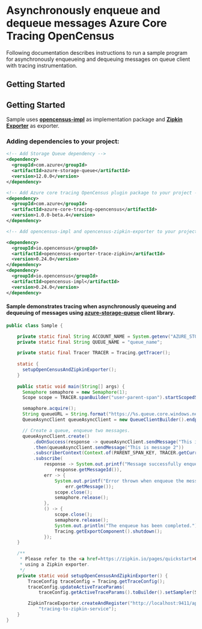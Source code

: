 # Asynchronously enqueue and dequeue messages Azure Core Tracing OpenCensus
 
Following documentation describes instructions to run a sample program for asynchronously enqueueing and dequeuing 
messages on queue client with tracing instrumentation.

## Getting Started
## Getting Started
Sample uses **[opencensus-impl][opencensus_impl]** as implementation package and **[Zipkin Exporter][zipkin_exporter]** as exporter.

### Adding dependencies to your project:
[//]: # ({x-version-update-start;com.azure:azure-storage-queue;current})
```xml
<!-- Add Storage Queue dependency -->
<dependency>
  <groupId>com.azure</groupId>
  <artifactId>azure-storage-queue</artifactId>
  <version>12.0.0</version>
</dependency>
```
[//]: # ({x-version-update-end})
[//]: # ({x-version-update-start;com.azure:azure-core-tracing-opencensus;current})
```xml
<!-- Add Azure core tracing OpenCensus plugin package to your project -->
<dependency>
  <groupId>com.azure</groupId>
  <artifactId>azure-core-tracing-opencensus</artifactId>
  <version>1.0.0-beta.4</version>
</dependency>
```
[//]: # ({x-version-update-end})
```xml
<!-- Add opencensus-impl and opencensus-zipkin-exporter to your project -->

<dependency>
  <groupId>io.opencensus</groupId>
  <artifactId>opencensus-exporter-trace-zipkin</artifactId>
  <version>0.24.0</version>
</dependency>
<dependency>
  <groupId>io.opencensus</groupId>
  <artifactId>opencensus-impl</artifactId>
  <version>0.24.0</version>
</dependency>
```
#### Sample demonstrates tracing when asynchronously queueing and dequeuing of messages using [azure-storage-queue][azure_storage_queue] client library.
```java
public class Sample {

    private static final String ACCOUNT_NAME = System.getenv("AZURE_STORAGE_ACCOUNT_NAME");
    private static final String QUEUE_NAME = "queue_name";

    private static final Tracer TRACER = Tracing.getTracer();
    
    static {
      setupOpenCensusAndZipkinExporter();
    }
    
    public static void main(String[] args) {
      Semaphore semaphore = new Semaphore(1);
      Scope scope = TRACER.spanBuilder("user-parent-span").startScopedSpan();

      semaphore.acquire();
      String queueURL = String.format("https://%s.queue.core.windows.net/%s%s", ACCOUNT_NAME, QUEUE_NAME, "<GENERATED_SAS_TOKEN>");
      QueueAsyncClient queueAsyncClient = new QueueClientBuilder().endpoint(queueURL).buildAsyncClient();

      // Create a queue, enqueue two messages.
      queueAsyncClient.create()
          .doOnSuccess(response -> queueAsyncClient.sendMessage("This is message 1"))
          .then(queueAsyncClient.sendMessage("This is message 2"))
          .subscriberContext(Context.of(PARENT_SPAN_KEY, TRACER.getCurrentSpan()))
          .subscribe(
              response -> System.out.printf("Message successfully enqueued by queueAsyncClient. Message id: %s%n",
                  response.getMessageId()),
              err -> {
                  System.out.printf("Error thrown when enqueue the message. Error message: %s%n",
                      err.getMessage());
                  scope.close();
                  semaphore.release();
              },
              () -> {
                  scope.close();
                  semaphore.release();
                  System.out.println("The enqueue has been completed.");
                  Tracing.getExportComponent().shutdown();
              });
    }

    /**
     * Please refer to the <a href=https://zipkin.io/pages/quickstart>Quickstart Zipkin</a> for more documentation on
     * using a Zipkin exporter.
     */
    private static void setupOpenCensusAndZipkinExporter() {
        TraceConfig traceConfig = Tracing.getTraceConfig();
        traceConfig.updateActiveTraceParams(
            traceConfig.getActiveTraceParams().toBuilder().setSampler(Samplers.alwaysSample()).build());

        ZipkinTraceExporter.createAndRegister("http://localhost:9411/api/v2/spans",
            "tracing-to-zipkin-service");
    }
}
```

<!-- Links -->
[azure_storage_queue]: https://mvnrepository.com/artifact/com.azure/azure-storage-queue
[opencensus_impl]: https://mvnrepository.com/artifact/io.opencensus/opencensus-impl/
[zipkin_exporter]: https://mvnrepository.com/artifact/io.opencensus/opencensus-exporter-trace-zipkin
